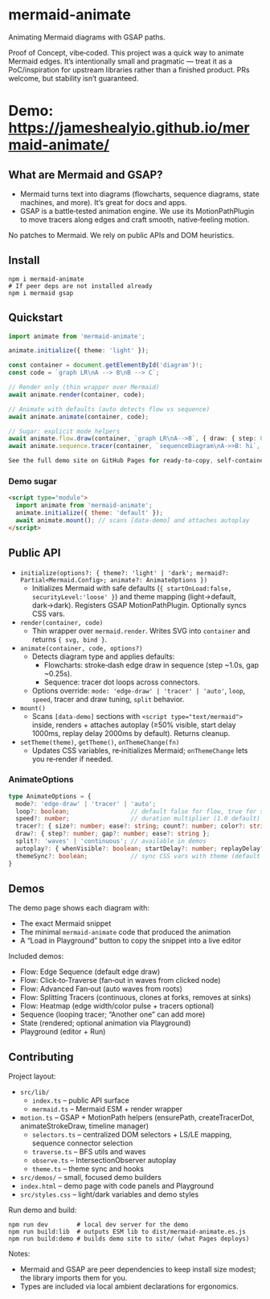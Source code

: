 # mermaid-animate

Animating Mermaid diagrams with GSAP paths.

Proof of Concept, vibe‑coded. This project was a quick way to animate Mermaid edges. It’s intentionally small and pragmatic — treat it as a PoC/inspiration for upstream libraries rather than a finished product. PRs welcome, but stability isn’t guaranteed.

# Demo: https://jameshealyio.github.io/mermaid-animate/

## What are Mermaid and GSAP?

- Mermaid turns text into diagrams (flowcharts, sequence diagrams, state machines, and more). It’s great for docs and apps.
- GSAP is a battle‑tested animation engine. We use its MotionPathPlugin to move tracers along edges and craft smooth, native‑feeling motion.

No patches to Mermaid. We rely on public APIs and DOM heuristics.

## Install

```
npm i mermaid-animate
# If peer deps are not installed already
npm i mermaid gsap
```

## Quickstart

```ts
import animate from 'mermaid-animate';

animate.initialize({ theme: 'light' });

const container = document.getElementById('diagram')!;
const code = `graph LR\nA --> B\nB --> C`;

// Render only (thin wrapper over Mermaid)
await animate.render(container, code);

// Animate with defaults (auto detects flow vs sequence)
await animate.animate(container, code);

// Sugar: explicit mode helpers
await animate.flow.draw(container, `graph LR\nA-->B`, { draw: { step: 0.8 } });
await animate.sequence.tracer(container, `sequenceDiagram\nA->>B: hi`, { tracer: { count: 2 } });

See the full demo site on GitHub Pages for ready‑to‑copy, self‑contained examples.
```

### Demo sugar

```html
<script type="module">
  import animate from 'mermaid-animate';
  animate.initialize({ theme: 'default' });
  await animate.mount(); // scans [data-demo] and attaches autoplay
</script>
```

## Public API

- `initialize(options?: { theme?: 'light' | 'dark'; mermaid?: Partial<Mermaid.Config>; animate?: AnimateOptions })`
  - Initializes Mermaid with safe defaults (`{ startOnLoad:false, securityLevel:'loose' }`) and theme mapping (light→default, dark→dark). Registers GSAP MotionPathPlugin. Optionally syncs CSS vars.
- `render(container, code)`
  - Thin wrapper over `mermaid.render`. Writes SVG into `container` and returns `{ svg, bind }`.
- `animate(container, code, options?)`
  - Detects diagram type and applies defaults:
    - Flowcharts: stroke‑dash edge draw in sequence (step ~1.0s, gap ~0.25s).
    - Sequence: tracer dot loops across connectors.
  - Options override: `mode: 'edge-draw' | 'tracer' | 'auto'`, `loop`, `speed`, tracer and draw tuning, `split` behavior.
- `mount()`
  - Scans `[data-demo]` sections with `<script type="text/mermaid">` inside, renders + attaches autoplay (≥50% visible, start delay 1000ms, replay delay 2000ms by default). Returns cleanup.
- `setTheme(theme)`, `getTheme()`, `onThemeChange(fn)`
  - Updates CSS variables, re‑initializes Mermaid; `onThemeChange` lets you re‑render if needed.

### AnimateOptions

```ts
type AnimateOptions = {
  mode?: 'edge-draw' | 'tracer' | 'auto';
  loop?: boolean;                 // default false for flow, true for sequence
  speed?: number;                 // duration multiplier (1.0 default)
  tracer?: { size?: number; ease?: string; count?: number; color?: string | string[] };
  draw?: { step?: number; gap?: number; ease?: string };
  split?: 'waves' | 'continuous'; // available in demos
  autoplay?: { whenVisible?: boolean; startDelay?: number; replayDelay?: number };
  themeSync?: boolean;            // sync CSS vars with theme (default true)
}
```

## Demos

The demo page shows each diagram with:

- The exact Mermaid snippet
- The minimal `mermaid-animate` code that produced the animation
- A “Load in Playground” button to copy the snippet into a live editor

Included demos:

- Flow: Edge Sequence (default edge draw)
- Flow: Click‑to‑Traverse (fan‑out in waves from clicked node)
- Flow: Advanced Fan‑out (auto waves from roots)
- Flow: Splitting Tracers (continuous, clones at forks, removes at sinks)
- Flow: Heatmap (edge width/color pulse + tracers optional)
- Sequence (looping tracer; “Another one” can add more)
- State (rendered; optional animation via Playground)
- Playground (editor + Run)

## Contributing

Project layout:

- `src/lib/`
  - `index.ts` – public API surface
  - `mermaid.ts` – Mermaid ESM + render wrapper
- `motion.ts` – GSAP + MotionPath helpers (ensurePath, createTracerDot, animateStrokeDraw, timeline manager)
  - `selectors.ts` – centralized DOM selectors + LS/LE mapping, sequence connector selection
  - `traverse.ts` – BFS utils and waves
  - `observe.ts` – IntersectionObserver autoplay
  - `theme.ts` – theme sync and hooks
- `src/demos/` – small, focused demo builders
- `index.html` – demo page with code panels and Playground
- `src/styles.css` – light/dark variables and demo styles

Run demo and build:

```
npm run dev        # local dev server for the demo
npm run build:lib  # outputs ESM lib to dist/mermaid-animate.es.js
npm run build:demo # builds demo site to site/ (what Pages deploys)
```

Notes:

- Mermaid and GSAP are peer dependencies to keep install size modest; the library imports them for you.
- Types are included via local ambient declarations for ergonomics.
